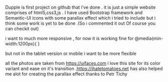 Dupple is first project on github that i've done . it is just a simple website comprises of html5,css3,js . I have used Bootstrap framework and Semantic-UI icons with some parallax effect which i tried to include but i think some work is yet to be done .(So i commented it out Of course you can checkit out)

i want to much more responsive , for now it is working fine for 
@media(min-width:1200px){
}

but not in the tablet version or mobile i want to be more flexible


all the photos are taken from https://uifaces.com i love this site for its color variant and ease on it's transition .https://ihatetomatoes.net has also helped me alot for creating the parallax effect thanks to Petr Tichy 